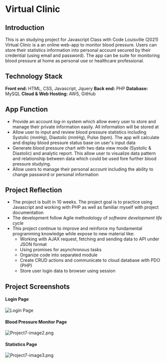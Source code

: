 # Virtual Clinic
## Introduction
This is an studying project for Javascript Class with Code Louisville (2021)
Virtual Clinic is a an online web-app to monitor blood pressure. Users can store their statistics information into personal account secured by their credential (using email and password). The app can be suite for monitoring blood pressure at home as personal use or healthcare professional. 

## Technology Stack
**Front end:** HTML, CSS, Javascript, Jquery
**Back end:** PHP
**Database:** MySQL
**Cloud & Web Hosting:** AWS, GitHub

## App Function

 - Provide an account log-in system which allow every user to store and manage their private information easily. All information will be stored at
 - Allow user to input and review blood pressure statistics including Systolic (mmHg), Diastolic (mmHg), Pulse (bpm). The app will calculate and display blood pressure status base on user's input data
 - Generate blood pressure chart with two data view mode (Systolic & Diastolic) and analytic report. This allow user to visualize data pattern and relationship between data which could be used fore further blood pressure studying. 
 - Allow users to manage their personal account including the ability to change password or personal information

## Project Reflection
 - The project is built in 10 weeks. The project goal is to practice using Javascript and working with PHP as well as familiar myself with project documentation
 - The development follow Agile methodology of *software development life cycle*
 - This project continue to improve and reinforce my fundamental programming knowledge while expose to new material like:
    * Working with AJAX request, fetching and sending data to API under JSON format 
    * Using promises for asynchronous tasks
    * Organize code into separated module
    * Create CRUD actions and communicate to cloud database with PDO (PHP)
    *  Store user login data to browser using session
    
## Project Screenshots
#### Login Page
![Login Page](https://i.postimg.cc/zfr58w6B/Project7-image1.png)

#### Blood Pressure Monitor Page
![Project7-image2.png](https://i.postimg.cc/4dcSdjcR/Project7-image2.png)

#### Statistics Page
![Project7-image3.png](https://i.postimg.cc/76SKD0vx/Project7-image3.png)